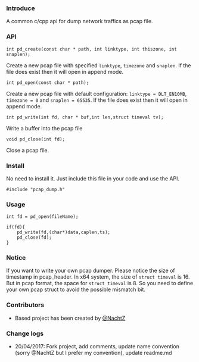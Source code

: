 ### Introduce

A common c/cpp api for dump network traffics as pcap file.

### API 

```
int pd_create(const char * path, int linktype, int thiszone, int snaplen);
```  
Create a new pcap file with specified `linktype`, `timezone` and `snaplen`. If the file does exist then it will open in append mode.


```
int pd_open(const char * path);
```  
Create a new pcap file with default configuration: `linktype = DLT_EN10MB`, `timezone = 0` and `snaplen = 65535`. If the file does exist then it will open in append mode.


```
int pd_write(int fd, char * buf,int len,struct timeval tv);
```  
Write a buffer into the pcap file


```
void pd_close(int fd);
```

Close a pcap file.  

### Install

No need to install it. Just include this file in your code and use the API.  

```
#include "pcap_dump.h"
```

### Usage

```
int fd = pd_open(fileName);

if(fd){
	pd_write(fd,(char*)data,caplen,ts);
	pd_close(fd);
}

```
### Notice 

If you want to write your own pcap dumper. Please notice the size of timestamp in pcap_header.
In x64 system, the size of `struct timeval` is 16. But in pcap format, the space for `struct timeval` is 8.
So you need to define your own pcap struct to avoid the possible mismatch bit.

### Contributors

- Based project has been created by [@NachtZ](https://github.com/NachtZ/pcapDumper)

### Change logs

- 20/04/2017: Fork project, add comments, update name convention (sorry @NachtZ but I prefer my convention), update readme.md